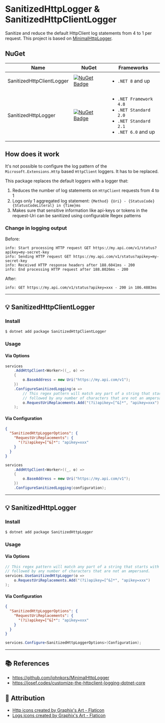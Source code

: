 # SanitizedHttpLogger & SanitizedHttpClientLogger
Sanitize and reduce the default HttpClient log statements from 4 to 1 per request. This project is based on [MinimalHttpLogger](https://github.com/johnkors/MinimalHttpLogger).

## NuGet
| Name | NuGet | Frameworks |
| - | - | - |
| SanitizedHttpClientLogger | [![NuGet Badge](https://buildstats.info/nuget/SanitizedHttpClientLogger)](https://www.nuget.org/packages/SanitizedHttpClientLogger) | <ul><li>`.NET 8` and up</li></ul>
| SanitizedHttpLogger | [![NuGet Badge](https://buildstats.info/nuget/SanitizedHttpLogger)](https://www.nuget.org/packages/SanitizedHttpLogger) | <ul><li>`.NET Framework 4.8`</li><li>`.NET Standard 2.0`</li><li>`.NET Standard 2.1`</li><li>`.NET 6.0` and up</li></ul>


## How does it work

It's not possible to configure the log pattern of the `Microsoft.Extensions.Http` based `HttpClient` loggers. It has to be replaced.

This package replaces the default loggers with a logger that:

1. Reduces the number of log statements on `HttpClient` requests from 4 to 1
2. Logs only 1 aggregated log statement: `{Method} {Uri} - {StatusCode} {StatusCodeLiteral} in {Time}ms`
3. Makes sure that sensitive information like api-keys or tokens in the request-Uri can be sanitized using configurable Regex patterns

### Change in logging output

Before:
```log
info: Start processing HTTP request GET https://my.api.com/v1/status?apikey=my-secret-key
info: Sending HTTP request GET https://my.api.com/v1/status?apikey=my-secret-key
info: Received HTTP response headers after 188.6041ms - 200
info: End processing HTTP request after 188.8026ms - 200
```

After:
```log
info: GET https://my.api.com/v1/status?apikey=xxx - 200 in 186.4883ms
```

---

## :bulb: SanitizedHttpClientLogger

### Install

```sh
$ dotnet add package SanitizedHttpClientLogger
```

### Usage

#### Via Options
```csharp
services
    .AddHttpClient<Worker>((_, o) =>
    {
        o.BaseAddress = new Uri("https://my.api.com/v1");
    })
    .ConfigureSanitizedLogging(o =>
        // This regex pattern will match any part of a string that starts with "apikey=" (in a case-insensitive manner)
        // followed by any number of characters that are not an ampersand.
        o.RequestUriReplacements.Add("(?i)apikey=[^&]*", "apikey=xxx")
    );
```

#### Via Configuration
```json
{
  "SanitizedHttpLoggerOptions": {
    "RequestUriReplacements": {
      "(?i)apikey=[^&]*": "apikey=xxx"
    }
  }
}
```

```csharp
services
    .AddHttpClient<Worker>((_, o) =>
    {
        o.BaseAddress = new Uri("https://my.api.com/v1");
    })
    .ConfigureSanitizedLogging(configuration);
```

---

## :bulb: SanitizedHttpLogger

### Install

```sh
$ dotnet add package SanitizedHttpLogger
```

### Usage

#### Via Options
```csharp
// This regex pattern will match any part of a string that starts with "apikey=" (in a case-insensitive manner)
// followed by any number of characters that are not an ampersand.
services.UseSanitizedHttpLogger(o => 
    o.RequestUriReplacements.Add("(?i)apikey=[^&]*", "apikey=xxx")
);
```

#### Via Configuration
```json
{
  "SanitizedHttpLoggerOptions": {
    "RequestUriReplacements": {
      "(?i)apikey=[^&]*": "apikey=xxx"
    }
  }
}
```

```csharp
services.Configure<SanitizedHttpLoggerOptions>(Configuration);
```

---

## :books: References
- https://github.com/johnkors/MinimalHttpLogger
- https://josef.codes/customize-the-httpclient-logging-dotnet-core


## :clap: Attribution
- <a href="https://www.flaticon.com/free-icons/http" title="http icons">Http icons created by Graphix's Art - Flaticon</a>
- <a href="https://www.flaticon.com/free-icons/logs" title="logs icons">Logs icons created by Graphix's Art - Flaticon</a>